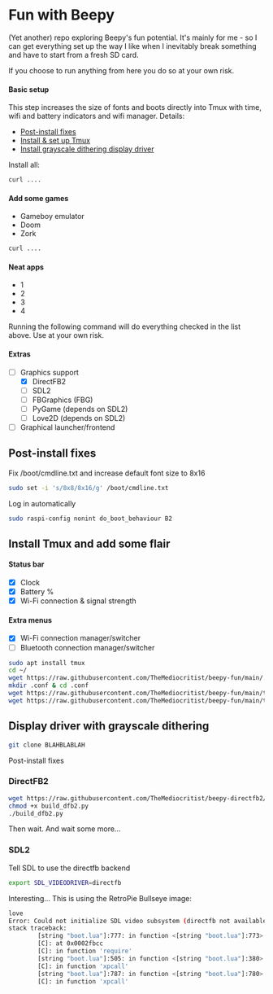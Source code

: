 # Fun with Beepy
(Yet another) repo exploring Beepy's fun potential. It's mainly for me - so I can get everything set up the way I like when I inevitably break something and have to start from a fresh SD card.

If you choose to run anything from here you do so at your own risk. 

#### Basic setup
This step increases the size of fonts and boots directly into Tmux with time, wifi and battery indicators and wifi manager.
Details:
 - [Post-install fixes](#postfix)
 - [Install & set up Tmux](https://github.com/TheMediocritist/beepy-fun/tree/main#-install-tmux-and-add-some-flair)
 - [Install grayscale dithering display driver](#grayscaledither)

Install all:
```bash 
curl ....
```

#### Add some games
 - Gameboy emulator
 - Doom
 - Zork
```bash 
curl ....
```
#### Neat apps
 - 1
 - 2
 - 3
 - 4


Running the following command will do everything checked in the list above. Use at your own risk.


#### Extras
- [ ] Graphics support
  - [x] DirectFB2
  - [ ] SDL2
  - [ ] FBGraphics (FBG)
  - [ ] PyGame (depends on SDL2)
  - [ ] Love2D (depends on SDL2)
- [ ] Graphical launcher/frontend

## <a name="postfix"></a>Post-install fixes
Fix /boot/cmdline.txt and increase default font size to 8x16
```bash
sudo set -i 's/8x8/8x16/g' /boot/cmdline.txt
```
Log in automatically
```bash
sudo raspi-config nonint do_boot_behaviour B2
```

## <a name="tmux"></a> Install Tmux and add some flair
#### Status bar
* [x] Clock
* [x] Battery %
* [x] Wi-Fi connection & signal strength

#### Extra menus
* [x] Wi-Fi connection manager/switcher
* [ ] Bluetooth connection manager/switcher

```bash
sudo apt install tmux
cd ~/
wget https://raw.githubusercontent.com/TheMediocritist/beepy-fun/main/.tmux.conf
mkdir .conf & cd .conf
wget https://raw.githubusercontent.com/TheMediocritist/beepy-fun/main/tmux_wifi_manager.sh
wget https://raw.githubusercontent.com/TheMediocritist/beepy-fun/main/tmux_wifi_status.sh
```

## <a name="grayscaledither"></a> Display driver with grayscale dithering
```bash
git clone BLAHBLABLAH
```

Post-install fixes

### DirectFB2
```bash
wget https://raw.githubusercontent.com/TheMediocritist/beepy-directfb2/main/build_dfb2.py
chmod +x build_dfb2.py
./build_dfb2.py
```
Then wait. And wait some more...

### SDL2
Tell SDL to use the directfb backend
```bash
export SDL_VIDEODRIVER=directfb
```

Interesting... This is using the RetroPie Bullseye image:
```bash
love
Error: Could not initialize SDL video subsystem (directfb not available)
stack traceback:
        [string "boot.lua"]:777: in function <[string "boot.lua"]:773>
        [C]: at 0x0002fbcc
        [C]: in function 'require'
        [string "boot.lua"]:505: in function <[string "boot.lua"]:380>
        [C]: in function 'xpcall'
        [string "boot.lua"]:787: in function <[string "boot.lua"]:780>
        [C]: in function 'xpcall'
```

